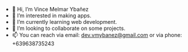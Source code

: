 - 👋 Hi, I’m Vince Melmar Ybañez
- 👀 I’m interested in making apps.
- 🌱 I’m currently learning web development.
- 💞️ I’m looking to collaborate on some projects.
- 📫 You can reach via email: dev.vmybanez@gmail.com or via phone: +639638735243

<!---
dev-vmybanez/dev-vmybanez is a ✨ special ✨ repository because its `README.md` (this file) appears on your GitHub profile.
You can click the Preview link to take a look at your changes.
--->
